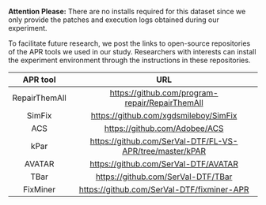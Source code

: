 **Attention Please:** There are no installs required for this dataset since we only provide the patches and execution logs obtained during our experiment.

To facilitate future research, we post the links to open-source repositories of the APR tools we used in our study. Researchers with interests can install the experiment environment through the instructions in these repositories.

| APR tool | URL |
|:-:|:-:|
|RepairThemAll|https://github.com/program-repair/RepairThemAll|
|SimFix|https://github.com/xgdsmileboy/SimFix|
|ACS|https://github.com/Adobee/ACS|
|kPar|https://github.com/SerVal-DTF/FL-VS-APR/tree/master/kPAR|
|AVATAR|https://github.com/SerVal-DTF/AVATAR|
|TBar|https://github.com/SerVal-DTF/TBar|
|FixMiner|https://github.com/SerVal-DTF/fixminer-APR|

